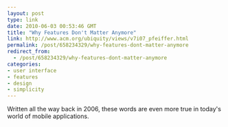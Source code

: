 ```yaml
---
layout: post
type: link
date: 2010-06-03 00:53:46 GMT
title: "Why Features Don't Matter Anymore"
link: http://www.acm.org/ubiquity/views/v7i07_pfeiffer.html
permalink: /post/658234329/why-features-dont-matter-anymore
redirect_from: 
  - /post/658234329/why-features-dont-matter-anymore
categories:
- user interface
- features
- design
- simplicity
---
```

Written all the way back in 2006, these words are even more true in today's world of mobile applications.